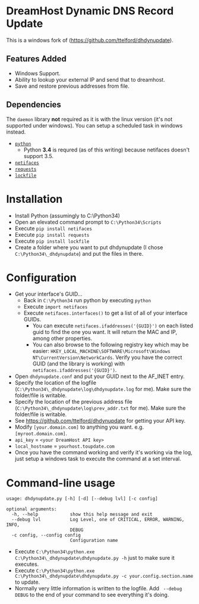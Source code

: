 # DreamHost Dynamic DNS Record Update
This is a windows fork of (https://github.com/ttelford/dhdynupdate).

## Features Added

* Windows Support.
* Ability to lookup your external IP and send that to dreamhost.
* Save and restore previous addresses from file.

## Dependencies
The `daemon` library **not** required as it is with the linux version (it's not supported under windows).  You can setup a scheduled task in windows instead.

* [`python`](https://www.python.org/downloads/windows/)
    *  Python **3.4** is requred (as of this writing) because netifaces doesn't support 3.5.
* [`netifaces`](https://pypi.python.org/pypi/netifaces)
* [`requests`](http://docs.python-requests.org/en/latest/)
* [`lockfile`](https://pypi.python.org/pypi/lockfile)

# Installation
* Install Python (assumingly to C:\Python34)
* Open an elevated command prompt to `C:\Python34\Scripts`
* Execute `pip install netifaces`
* Execute `pip install requests`
* Execute `pip install lockfile`
* Create a folder where you want to put dhdynupdate (I chose `C:\Python34\_dhdynupdate`) and put the files in there.

# Configuration
* Get your interface's GUID...
    * Back in `C:\Python34` run python by executing `python`
    * Execute `import netifaces`
    * Execute `netifaces.interfaces()` to get a list of all of your interface GUIDs.
        * You can execute `netifaces.ifaddresses('{GUID}')` on each listed guid to find the one you want.  It will return the MAC and IP, among other properties.
        * You can also browse to the following registry key which may be easier: `HKEY_LOCAL_MACHINE\SOFTWARE\Microsoft\Windows NT\CurrentVersion\NetworkCards`. Verify you have the correct GUID (and the library is working) with `netifaces.ifaddresses('{GUID}')`.
* Open `dhdynupdate.conf` and put your GUID next to the AF_INET entry.
* Specify the location of the logfile (`C:\Python34\_dhdynupdate\log\dhdynupdate.log` for me).  Make sure the folder/file is writable.
* Specify the location of the previous address file (`C:\Python34\_dhdynupdate\log\prev_addr.txt` for me).  Make sure the folder/file is writable.
* See https://github.com/ttelford/dhdynupdate for getting your API key.
* Modify `[your.domain.com]` to anything you want.  e.g. `[myroot.domain.com]`.
* `api_key` = `<your DreamHost API key>`
* `local_hostname` = `yourhost.toupdate.com`
* Once you have the command working and verify it's working via the log, just setup a windows task to execute the command at a set interval.

# Command-line usage

	usage: dhdynupdate.py [-h] [-d] [--debug lvl] [-c config]
	
	optional arguments:
	  -h, --help            show this help message and exit
	  --debug lvl           Log Level, one of CRITICAL, ERROR, WARNING, INFO,
	                        DEBUG
	  -c config, --config config
	                        Configuration name

* Execute `C:\Python34\python.exe C:\Python34\_dhdynupdate\dhdynupdate.py -h` just to make sure it executes.
* Execute `C:\Python34\python.exe C:\Python34\_dhdynupdate\dhdynupdate.py -c your.config.section.name` to update.
* Normally very little information is written to the logfile.  Add ` --debug DEBUG` to the end of your command to see everything it's doing.
